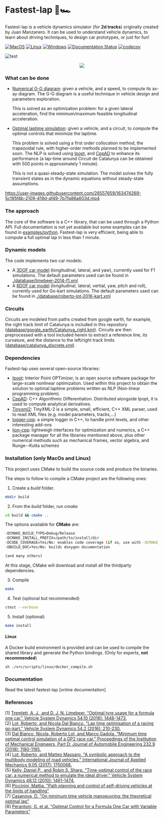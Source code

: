 # Fastest-lap 🏁🏎

Fastest-lap is a vehicle dynamics simulator (for **2d tracks**) originally created by Juan Manzanero. It can be used to understand vehicle dynamics, to learn about driving techniques, to design car prototypes, or just for fun!

[![MacOS](https://github.com/juanmanzanero/fastest-lap/actions/workflows/macos.yml/badge.svg)](https://github.com/juanmanzanero/fastest-lap/actions/workflows/macos.yml)
[![Linux](https://github.com/juanmanzanero/fastest-lap/actions/workflows/linux.yml/badge.svg)](https://github.com/juanmanzanero/fastest-lap/actions/workflows/linux.yml)
[![Windows](https://github.com/juanmanzanero/fastest-lap/actions/workflows/windows.yml/badge.svg)](https://github.com/juanmanzanero/fastest-lap/actions/workflows/windows.yml)
[![Documentation Status](https://readthedocs.org/projects/fastest-lap/badge/?version=latest)](https://fastest-lap.readthedocs.io/en/latest/?badge=latest)
[![codecov](https://codecov.io/gh/juanmanzanero/fastest-lap/branch/main/graph/badge.svg?token=YOS7XJ8ZGP)](https://codecov.io/gh/juanmanzanero/fastest-lap)

![test](https://user-images.githubusercontent.com/26557659/173203219-077be886-7c84-49a8-a4c7-762c9f6933f7.png)

<p align="center">
  <img src="https://pbs.twimg.com/media/FLbX1kTWQAArl-O?format=jpg&name=large"/>
</p>

### What can be done

- [Numerical G-G diagram][gg]: given a vehicle, and a speed, to compute its ax-ay diagram. The G-G diagram is a useful technique in vehicle design and parameters exploration.

  This is solved as an optimization problem: for a given lateral acceleration, find the minimum/maximum feasible longitudinal acceleration.

- [Optimal laptime simulation][optimal-laptime]: given a vehicle, and a circuit, to compute the optimal controls that minimize the laptime.

  This problem is solved using a first order collocation method, the trapezoidal rule, with higher-order methods planned to be implemented soon. The NLP is solved using [Ipopt][ipopt], and [CppAD][cppad] to enhance its performance (a lap-time around Circuit de Catalunya can be obtained with 500 points in approximately 1 minute).

  This is not a quasi-steady-state simulation. The model solves the fully transient states as in the dynamic equations without steady-state assumptions.

https://user-images.githubusercontent.com/26557659/163474269-5c195f4b-2109-419d-af49-7b7fa86a603d.mp4

[gg]: https://github.com/juanmanzanero/fastest-lap/tree/main/examples/python/kart/gg-diagram
[optimal-laptime]: https://github.com/juanmanzanero/fastest-lap/tree/main/examples/python/f1/optimal-laptime

### The approach

The core of the software is a C++ library, that can be used through a Python API. Full documentation is not yet available but some examples can be found in [examples/python][examples-python]. Fastest-lap is very efficient, being able to compute a full optimal lap in less than 1 minute.

[examples-python]: https://github.com/juanmanzanero/fastest-lap/tree/main/examples/python

### Dynamic models

The code implements two car models:

- A [3DOF car model][link8] (longitudinal, lateral, and yaw), currently used for F1 simulations. The default parameters used can be found in [./database/limebeer-2014-f1.xml][database-f1]
- A [6DOF car model][link2] (longitudinal, lateral, vertial, yaw, pitch and roll), currently used for Go-kart simulations. The default parameters used can be found in [./database/roberto-lot-2016-kart.xml][database]

[database]: https://github.com/juanmanzanero/fastest-lap/blob/main/database/roberto-lot-kart-2016.xml
[database-f1]: https://github.com/juanmanzanero/fastest-lap/blob/main/database/limebeer-2014-f1.xml

### Circuits

Circuits are modeled from paths created from google earth, for example, the right track limit of Catalunya is included in this repository ([database/google_earth/Catalunya_right.kml][catalunya_right.kml]). Circuits are then preprocessed with a tool included herein to extract a reference line, its curvature, and the distance to the left/right track limits ([database/catalunya_discrete.xml][catalunya_discrete]).

[catalunya_right.kml]: https://github.com/juanmanzanero/fastest-lap/blob/main/database/google_earth/Catalunya_right.kml
[catalunya_discrete]: https://github.com/juanmanzanero/fastest-lap/blob/main/database/catalunya_discrete.xml

### Dependencies

Fastest-lap uses several open-source libraries:

- [Ipopt][ipopt]: Interior Point OPTimizer, is an open source software package for large-scale nonlinear optimization. Used within this project to obtain the solution to optimal laptime problems written as NLP (Non-linear programming problem).
- [CppAD][cppad]: C++ Algorithmic Differentiation. Distributed alongside Ipopt, it is used to compute analytical derivatives.
- [Tinyxml2][tinyxml2]: TinyXML-2 is a simple, small, efficient, C++ XML parser, used to read XML files (e.g. model parameters, tracks,...)
- [logger-cpp][loggercpp]: a simple logger in C++, to handle print levels, and other interesting add-ons
- [lion-cpp][lioncpp]: lightweigh interfaces for optimization and numerics, a C++ package manager for all the libraries mentioned above, plus other numerical methods such as mechanical frames, vector algebra, and Runge--Kutta schemes

[ipopt]: https://github.com/coin-or/Ipopt
[cppad]: https://github.com/coin-or/CppAD
[tinyxml2]: https://github.com/leethomason/tinyxml2
[loggercpp]: https://github.com/juanmanzanero/logger-cpp
[lioncpp]: https://github.com/juanmanzanero/lion-cpp

### Installation (only MacOs and Linux)

This project uses CMake to build the source code and produce the binaries.

The steps to follow to compile a CMake project are the following ones:

1. Create a _build_ folder.

  ```sh
  mkdir build
  ```

2. From the _build_ folder, run _cmake_

  ```sh
  cd build && cmake ..
  ```

The options available for **CMake** are:

```sh
-DCMAKE_BUILD_TYPE=Debug/Release
-DCMAKE_INSTALL_PREFIX=/path/to/install/dir
-DCODE_COVERAGE=Yes/No: enables code coverage (if so, use with -DCMAKE_BUILD_TYPE=Debug)
-DBUILD_DOC=Yes/No: builds doxygen documentation

(and many others)
```

At this stage, CMake will download and install all the thirdparty dependencies.

3. Compile

  ```sh
  make
  ```

4. Test (optional but recommended)

  ```sh
  ctest --verbose
  ```

5. Install (optional)

  ```sh
  make install
  ```

#### Linux

A Docker build environment is provided and can be used to compile the shared library and generate the Python bindings. (Only for experts, **not recommended**)

```shell
sh ./src/scripts/linux/docker_compile.sh
```

### Documentation

Read the latest fastest-lap [online documentation]<!--(http://fastest-lap.readthedocs.io/) -->

### References

[1] [Tremlett, A. J., and D. J. N. Limebeer. "Optimal tyre usage for a formula one car." Vehicle System Dynamics 54.10 (2016): 1448-1473.][link1]  
[2] [Lot, Roberto, and Nicola Dal Bianco. "Lap time optimisation of a racing go-kart." Vehicle System Dynamics 54.2 (2016): 210-230.][link2]  
[3] [Dal Bianco, Nicola, Roberto Lot, and Marco Gadola. "Minimum time optimal control simulation of a GP2 race car." Proceedings of the Institution of Mechanical Engineers, Part D: Journal of Automobile Engineering 232.9 (2018): 1180-1195.][link3]  
[4] [Lot, Roberto, and Matteo Massaro. "A symbolic approach to the multibody modeling of road vehicles." International Journal of Applied Mechanics 9.05 (2017): 1750068.][link4]  
[5] [Kelly, Daniel P., and Robin S. Sharp. "Time-optimal control of the race car: a numerical method to emulate the ideal driver." Vehicle System Dynamics 48.12 (2010): 1461-1474.][link5]  
[6] [Piccinini, Mattia. "Path planning and control of self-driving vehicles at the limits of handling"][link6]  
[7] [Casanova, D. "On minimum time vehicle manoeuvring: the theoretical optimal lap"][link7]  
[8] [Perantoni, G. et al. "Optimal Control for a Formula One Car with Variable Parameters"][link8]  

[link1]: https://www.tandfonline.com/doi/abs/10.1080/00423114.2016.1213861
[link2]: https://www.tandfonline.com/doi/abs/10.1080/00423114.2015.1125514
[link3]: https://journals.sagepub.com/doi/pdf/10.1177/0954407017728158?casa_token=KJUTgUXmw7UAAAAA:rpL6chgRsgy6e8KagZ50jVeLOmITur5phRQYuh_PIY-WW7mMbEHSp-VCWvz3-wZ2FxkeeyhJR_t2
[link4]: https://www.worldscientific.com/doi/abs/10.1142/S1758825117500685
[link5]: https://www.tandfonline.com/doi/abs/10.1080/00423110903514236
[link6]: https://www.researchgate.net/publication/336880897_Path_Planning_and_Control_of_Self-Driving_Vehicles_at_the_Limits_of_Handling
[link7]: https://dspace.lib.cranfield.ac.uk/handle/1826/1091
[link8]: https://web.archive.org/web/20200320055720id_/https://ora.ox.ac.uk/objects/uuid:ce1a7106-0a2c-41af-8449-41541220809f/download_file?safe_filename=Perantoni%2Band%2BLimebeer%252C%2BOptimal%2Bcontrol%2Bfor%2Ba%2BFormula%2BOne%2Bcar%2Bwith%2Bvariable%2Bparameters.pdf&file_format=application%2Fpdf&type_of_work=Journal+article
